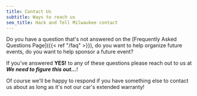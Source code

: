 ```yaml
---
title: Contact Us
subtitle: Ways to reach us
seo_title: Hack and Tell Milwaukee contact
---
```


Do you have a question that's not answered on the
[Frequently Asked Questions Page]({{< ref "/faq" >}}), do you want to help
organize future events, do you want to help sponsor a future event?

If you've answered **YES!** to any of these questions please reach out to us
at ***We need to figure this out...***!

Of course we'll be happy to respond if you have something else to contact us
about as long as it's not our car's extended warranty!

